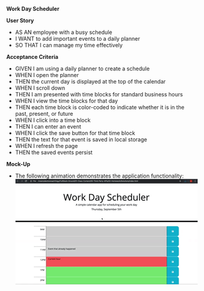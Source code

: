 **Work Day Scheduler**


**User Story**
- AS AN employee with a busy schedule
- I WANT to add important events to a daily planner
- SO THAT I can manage my time effectively


**Acceptance Criteria**
- GIVEN I am using a daily planner to create a schedule
- WHEN I open the planner
- THEN the current day is displayed at the top of the calendar
- WHEN I scroll down
- THEN I am presented with time blocks for standard business hours
- WHEN I view the time blocks for that day
- THEN each time block is color-coded to indicate whether it is in the past, present, or future
- WHEN I click into a time block
- THEN I can enter an event
- WHEN I click the save button for that time block
- THEN the text for that event is saved in local storage
- WHEN I refresh the page
- THEN the saved events persist


**Mock-Up**
- The following animation demonstrates the application functionality:
![Alt text](https://github.com/jhwang2525/work-day-scheduler/blob/main/mockup.gif?raw=true)
